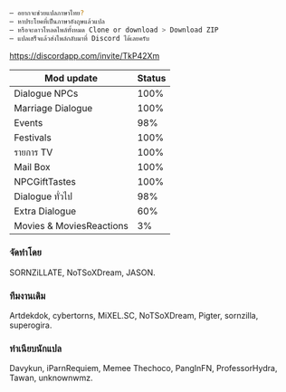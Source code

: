 ```sh
— อยากจะช่วยแปลภาษาไทย?
— หาประโยคที่เป็นภาษาอังฤษแล้วแปล
— หรือจะดาวโหลดไพล์ทั้งหมด Clone or download > Download ZIP
— แปลเสร็จแล้วส่งไพล์กลับมาที่ Discord ได้เลยครับ
```
https://discordapp.com/invite/TkP42Xm

| Mod update | Status |
| ------ | ------ |
| Dialogue NPCs | 100% |
| Marriage Dialogue | 100% |
| Events | 98% |
| Festivals | 100% |
| รายการ TV | 100% |
| Mail Box | 100% |
| NPCGiftTastes | 100% |
| Dialogue ทั่วไป | 98% |
| Extra Dialogue | 60% |
| Movies & MoviesReactions | 3% |

### จัดทำโดย
SORNZiLLATE, NoTSoXDream, JASON.

### ทีมงานเดิม
Artdekdok, cybertorns, MiXEL.SC, NoTSoXDream, Pigter, sornzilla, superogira.

### ทําเนียบนักแปล
Davykun, iParnRequiem, Memee Thechoco, PangInFN, ProfessorHydra, Tawan, unknownwmz.
